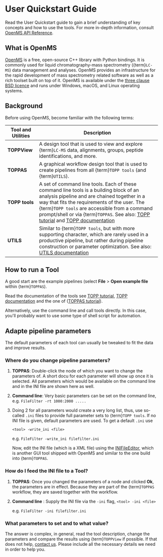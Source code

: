 User Quickstart Guide
====================

Read the User Quickstart guide to gain a brief understanding of key concepts and how to use the tools. For more in-depth
information, consult [OpenMS API Reference](https://abibuilder.informatik.uni-tuebingen.de/archive/openms/Documentation/nightly/html/index.html).

## What is OpenMS

[OpenMS](https://www.openms.de/) is a free, open-source C++ library with Python bindings. It is commonly used for liquid
chromatography-mass spectrometry ({term}`LC-MS`) data management and analyses. OpenMS provides an infrastructure for the rapid
development of mass spectrometry related software as well as a rich toolset built on top of it. OpenMS is available
under the [three clause BSD licence](https://github.com/OpenMS/OpenMS/blob/develop/LICENSE) and runs under Windows, macOS, and Linux operating systems.

## Background

Before using OpenMS, become familiar with the following terms:

| Tool and Utilities | Description |
|--------------------|-------------|
|**TOPPView**        |A design tool that is used to view and explore {term}`LC-MS` data, alignments, groups, peptide identifications, and more.|
|**TOPPAS**          |A graphical workflow design tool that is used to create pipelines from all {term}`TOPP tools` (and {term}`UTILS`).|
|**TOPP tools**      |A set of command line tools. Each of these command line tools is a building block of an analysis pipeline and are chained together in a way that fits the requirements of the user. The {term}`TOPP tools` are accessible from a command prompt/shell or via {term}`TOPPAS`. See also: [TOPP tutorial](../../tutorials/TOPP/TOPP-tutorial.md) and [TOPP documentation](../../topp/topp.md)|
|**UTILS**           |Similar to {term}`TOPP tools`, but with more supporting character, which are rarely used in a productive pipeline, but rather during pipeline construction or parameter optimization. See also: [UTILS documentation](https://abibuilder.informatik.uni-tuebingen.de/archive/openms/Documentation/nightly/html/UTILS_documentation.html)|

## How to run a Tool

A good start are the example pipelines (select **File** > **Open example file** within {term}`TOPPAS`).

Read the documentation of the tools see [TOPP tutorial](../../tutorials/TOPP/TOPP-tutorial.md), [TOPP documentation](../../topp/topp.md) and the one of ([TOPPAS tutorial](../../tutorials/TOPPAS/TOPPAS-tutorial.md)).

Alternatively, use the command line and call tools directly. In this case, you'll probably want to use some type of shell
script for automation.

## Adapte pipeline parameters

The default parameters of each tool can usually be tweaked to fit the data and improve results.

### Where do you change pipeline parameters?

1. **TOPPAS**: Double-click the node of which you want to change the parameters of. A short docu for each parameter will
               show up once it is selected. All parameters which would be available on the command line and in the INI
	       file are shown here as well.
2. **Command line**: Very basic parameters can be set on the command line, e.g. `FileFilter -rt 1000:2000 .....`
3. Doing 2 for all parameters would create a very long list, thus, use so-called `.ini` files to provide full parameter
   sets to {term}`TOPP tools`. If no INI file is given, default parameters are used. To get a default `.ini` use

   `<tool> -write_ini <file>`

   e.g. `FileFilter -write_ini filefilter.ini`

   Now, edit the INI file (which is a XML file) using the [INIFileEditor](../../topp/ini-file-editor.md), which is another GUI tool shipped with
   OpenMS and similar to the one build into {term}`TOPPAS`.

### How do I feed the INI file to a Tool?

1. **TOPPAS**: Once you changed the parameters of a node and clicked **Ok**, the parameters are in effect. Because
   they are part of the {term}`TOPPAS` workflow, they are saved together with the workflow.
2. **Command line** : Supply the INI file via the `-ini` flag,
   `<tool> -ini <file>`

   e.g. `FileFilter -ini filefilter.ini`

### What parameters to set and to what value?

The answer is complex, in general, read the tool description, change the parameters and compare the results using
{term}`TOPPView` if possible. If that does not help, [contact us](../../contact-us.md). Please include all the necessary
details we need in order to help you.
